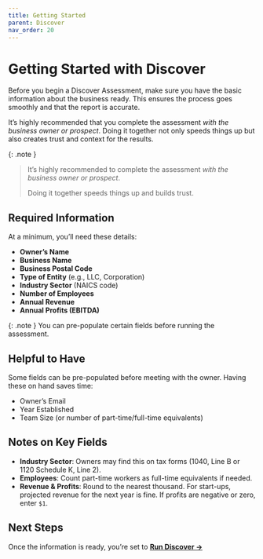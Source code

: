 ```yaml
---
title: Getting Started
parent: Discover
nav_order: 20
---
```

# Getting Started with Discover

Before you begin a Discover Assessment, make sure you have the basic information about the business ready. This ensures the process goes smoothly and that the report is accurate.

It’s highly recommended that you complete the assessment _with the business owner or prospect_. Doing it together not only speeds things up but also creates trust and context for the results.

{: .note }
> It’s highly recommended to complete the assessment *with the business owner or prospect*.
>
> Doing it together speeds things up and builds trust.

## Required Information

At a minimum, you’ll need these details:

- **Owner’s Name**
- **Business Name**
- **Business Postal Code**
- **Type of Entity** (e.g., LLC, Corporation)
- **Industry Sector** (NAICS code)
- **Number of Employees**
- **Annual Revenue**
- **Annual Profits (EBITDA)**

{: .note }
You can pre-populate certain fields before running the assessment.

## Helpful to Have

Some fields can be pre-populated before meeting with the owner. Having these on hand saves time:

- Owner’s Email
- Year Established
- Team Size (or number of part-time/full-time equivalents)

## Notes on Key Fields

- **Industry Sector**: Owners may find this on tax forms (1040, Line B or 1120 Schedule K, Line 2).
- **Employees**: Count part-time workers as full-time equivalents if needed.
- **Revenue & Profits**: Round to the nearest thousand. For start-ups, projected revenue for the next year is fine. If profits are negative or zero, enter `$1`.
## Next Steps

Once the information is ready, you’re set to [**Run Discover →**](running.md)
